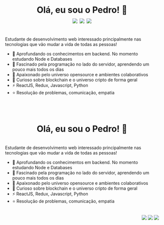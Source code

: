 <div align=center>
  <h1>
   Olá, eu sou o Pedro! 👋</br>
   <a href="https://www.t.me/" target="_blank"><img src="https://img.shields.io/badge/-Telegram_-fff?style=flat-square&logo=Telegram&logoColor=32afed&link=https://www.t.me/doglatelegram"></a>
   <a href="https://www.linkedin.com/in/Dogl4/" target="_blank"><img src="https://img.shields.io/badge/-Pedro_Barreto-0073b1?style=flat-square&logo=Linkedin&logoColor=white&link=https://https://www.linkedin.com/in/Dogl4/"></a>
   <a href="mailto:doougllas@hotmail.com.br" target="_blank"><img src="https://img.shields.io/badge/-doougllas@hotmail.com.br-%23333?style=flat-square&logo=Gmail&logoColor=white&link=mailto:doougllas@hotmail.com.br"></a>
  </h1>
</div>



<!-- [***click here to see this readme in english***](https://github.com/leonardodiber/leonardodiber/blob/main/README_en.md "***click here to see this readme in english***") -->

</br>
Estudante de desenvolvimento web interessado principalmente nas tecnologias que vão mudar a vida de todas as pessoas!

- 🌱 Aprofundando os conhecimentos em backend. No momento estudando Node e Databases
- 💖 Fascinado pela programação no lado do servidor, aprendendo um pouco mais todos os dias
- 👯 Apaixonado pelo universo opensource e ambientes colaborativos
- 🤔 Curioso sobre blockchain e o universo cripto de forma geral
- ⚡ ReactJS, Redux, Javascript, Python
- ⭐ Resolução de problemas, comunicação, empatia



</br></br>

<div align=center>
  <h1>
   Olá, eu sou o Pedro! 👋</br>
</div>



<!-- [***click here to see this readme in english***](https://github.com/leonardodiber/leonardodiber/blob/main/README_en.md "***click here to see this readme in english***") -->

</br>
Estudante de desenvolvimento web interessado principalmente nas tecnologias que vão mudar a vida de todas as pessoas!

- 🌱 Aprofundando os conhecimentos em backend. No momento estudando Node e Databases
- 💖 Fascinado pela programação no lado do servidor, aprendendo um pouco mais todos os dias
- 👯 Apaixonado pelo universo opensource e ambientes colaborativos
- 🤔 Curioso sobre blockchain e o universo cripto de forma geral
- ⚡ ReactJS, Redux, Javascript, Python
- ⭐ Resolução de problemas, comunicação, empatia

</br>

<div align=right>
   <a href="https://www.t.me/" target="_blank"><img src="https://img.shields.io/badge/-Telegram_-fff?style=flat-square&logo=Telegram&logoColor=32afed&link=https://www.t.me/doglatelegram"></a>
   <a href="https://www.linkedin.com/in/Dogl4/" target="_blank"><img src="https://img.shields.io/badge/-Pedro_Barreto-0073b1?style=flat-square&logo=Linkedin&logoColor=white&link=https://https://www.linkedin.com/in/Dogl4/"></a>
   <a href="mailto:doougllas@hotmail.com.br" target="_blank"><img src="https://img.shields.io/badge/-doougllas@hotmail.com.br-%23333?style=flat-square&logo=Gmail&logoColor=white&link=mailto:doougllas@hotmail.com.br"></a>
</div>

